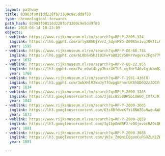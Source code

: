 ```yaml
---
layout: pathway
title: 83903f0011dd228fb73300c9e5dd9f80
type: chronological-forwards
path_hash: 83903f0011dd228fb73300c9e5dd9f80
date: 2018-06-14 10:23:09
objects:
- weblink: https://www.rijksmuseum.nl/en/search?q=RP-P-2005-324
  imglink: https://lh6.ggpht.com/arlyBBSUjYvrZ_SdysHYG-Z69X5n1vqJOkfIi6LOXfckdz1nm_QaFSnSMk1b8DwMS1gelpY10NJCtxpbgMBDMroOsds=s200
  year: 1595
- weblink: https://www.rijksmuseum.nl/en/search?q=RP-P-OB-66.744
  imglink: https://lh6.ggpht.com/6L0b6H5hJ10IFwYaBO2CV50KrVwguYx2Fga77VUwztWsy2FIhzCsybS-z8vnhwkMWh3rdVdjhn_91_DsXsQAXmlwqDc=s200
  year: 1632
- weblink: https://www.rijksmuseum.nl/en/search?q=RP-P-OB-22.956
  imglink: https://lh3.ggpht.com/Pw_e0wt4bypJhxr46TL5_xyfHrS46v1gjWamQXhx1xtbaMRryq-lFxHV7Be4qSNWo9OKSsJoGdfOye3RPhqTBzYMmoc=s200
  year: 1768
- weblink: https://www.rijksmuseum.nl/en/search?q=RP-T-1981-436(R)
  imglink: https://lh5.ggpht.com/3wbXHlR2kwJyTfGwpgEFnnrUK8hGD6Q2z3QCVsknpfsH0S_oGjBxQ-uqLvtOQB9pG5aElgps7WwtSkMG4IJyBUzNKA=s200
  year: 1834
- weblink: https://www.rijksmuseum.nl/en/search?q=RP-P-2009-3205
  imglink: https://lh3.googleusercontent.com/2j8icBS58DPSG1UWGO_IVfXJ0iuM8BaAWbcQ3LpUyiOqtG2xyprPO_OkuCszgtukpfD7gNsjYmxW62u_eOrznEXpS7L7=s200
  year: 1842
- weblink: https://www.rijksmuseum.nl/en/search?q=RP-P-2009-3605
  imglink: https://lh3.googleusercontent.com/O3s8BfdwxKfYi8NWZGaNwquAWPK44Q_LyGpTuGkCbcOEDo-aQ5Yw4-cTzSxDpl08_AWBrpFw_TnhHOAF4Spf9lGEzcI=s200
  year: 1873
- weblink: https://www.rijksmuseum.nl/en/search?q=RP-P-2009-2859
  imglink: https://lh3.googleusercontent.com/3g1bpGmNBF2-e0GjovbcRA9sQKkvfOZbrKXQI_qh79B1VqlNcqdQx0a0YHY4cDGO67dkrFi6KcMLpONVxT_U4x4ibtM=s200
  year: 1881
- weblink: https://www.rijksmuseum.nl/en/search?q=RP-P-2009-3688
  imglink: https://lh3.googleusercontent.com/jNJx_ZmQmiEQguoCuRG9ZLK1ZWlbGPTtzvrAlIson_H_cKBjF0PvZpxbg8mO0MQXmN6Ar3_aqQ1jnnTh8VbZ_HwE9uM=s200
  year: 1881

---
```

